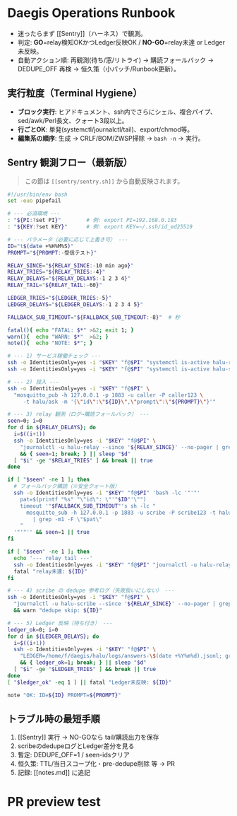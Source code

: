 # Daegis Operations Runbook

- 迷ったらまず [[Sentry]]（ハーネス）で観測。
- 判定: **GO**=relay検知OKかつLedger反映OK / **NO-GO**=relay未達 or Ledger未反映。
- 自動アクション順: 再観測(待ち/窓/リトライ) → 購読フォールバック → DEDUPE_OFF 再検 → 恒久策（小パッチ/Runbook更新）。

## 実行粒度（Terminal Hygiene）
- **ブロック実行**: ヒアドキュメント、ssh内でさらにシェル、複合パイプ、sed/awk/Perl長文、クォート3段以上。
- **行ごとOK**: 単発(systemctl/journalctl/tail)、export/chmod等。
- **編集系の順序**: 生成 → CRLF/BOM/ZWSP掃除 → `bash -n` → 実行。

## Sentry 観測フロー（最新版）
> この節は `[[sentry/sentry.sh]]` から自動反映されます。

<!-- BEGIN:SENTRY -->
```bash
#!/usr/bin/env bash
set -euo pipefail

# --- 必須環境 ---
: "${PI:?set PI}"        # 例: export PI=192.168.0.183
: "${KEY:?set KEY}"      # 例: export KEY=~/.ssh/id_ed25519

# --- パラメータ（必要に応じて上書き可） ---
ID="t$(date +%H%M%S)"
PROMPT="${PROMPT:-受信テスト}"

RELAY_SINCE="${RELAY_SINCE:-10 min ago}"
RELAY_TRIES="${RELAY_TRIES:-4}"
RELAY_DELAYS="${RELAY_DELAYS:-1 2 3 4}"
RELAY_TAIL="${RELAY_TAIL:-60}"

LEDGER_TRIES="${LEDGER_TRIES:-5}"
LEDGER_DELAYS="${LEDGER_DELAYS:-1 2 3 4 5}"

FALLBACK_SUB_TIMEOUT="${FALLBACK_SUB_TIMEOUT:-8}"  # 秒

fatal(){ echo "FATAL: $*" >&2; exit 1; }
warn(){  echo "WARN: $*"  >&2; }
note(){  echo "NOTE: $*"; }

# --- 1) サービス稼働チェック ---
ssh -o IdentitiesOnly=yes -i "$KEY" "f@$PI" "systemctl is-active halu-relay"  >/dev/null || fatal "relay down"
ssh -o IdentitiesOnly=yes -i "$KEY" "f@$PI" "systemctl is-active halu-scribe" >/dev/null || fatal "scribe down"

# --- 2) 投入 ---
ssh -o IdentitiesOnly=yes -i "$KEY" "f@$PI" \
  "mosquitto_pub -h 127.0.0.1 -p 1883 -u caller -P caller123 \
     -t halu/ask -m '{\"id\":\"${ID}\",\"prompt\":\"${PROMPT}\"}'"

# --- 3) relay 観測（ログ→購読フォールバック） ---
seen=0; i=0
for d in ${RELAY_DELAYS}; do
  i=$((i+1))
  ssh -o IdentitiesOnly=yes -i "$KEY" "f@$PI" \
    "journalctl -u halu-relay --since '${RELAY_SINCE}' --no-pager | grep -F 'published id=${ID} -> halu/answer' -q" \
    && { seen=1; break; } || sleep "$d"
  [ "$i" -ge "$RELAY_TRIES" ] && break || true
done

if [ "$seen" -ne 1 ]; then
  # フォールバック購読（※安全クォート版）
  ssh -o IdentitiesOnly=yes -i "$KEY" "f@$PI" 'bash -lc '"'"'
    pat=$(printf "%s" "\"id\": \"'"$ID"'\"")
    timeout '"$FALLBACK_SUB_TIMEOUT"'s sh -lc "
      mosquitto_sub -h 127.0.0.1 -p 1883 -u scribe -P scribe123 -t halu/answer -v \
        | grep -m1 -F \"$pat\"
    "
  '"'"'' && seen=1 || true
fi

if [ "$seen" -ne 1 ]; then
  echo '--- relay tail ---'
  ssh -o IdentitiesOnly=yes -i "$KEY" "f@$PI" "journalctl -u halu-relay -n ${RELAY_TAIL} --no-pager" || true
  fatal "relay未達: ${ID}"
fi

# --- 4) scribe の dedupe 参考ログ（失敗扱いにしない） ---
ssh -o IdentitiesOnly=yes -i "$KEY" "f@$PI" \
  "journalctl -u halu-scribe --since '${RELAY_SINCE}' --no-pager | grep -F 'skip duplicate id=${ID}' -q" \
  && warn "dedupe skip: ${ID}"

# --- 5) Ledger 反映（待ち付き） ---
ledger_ok=0; i=0
for d in ${LEDGER_DELAYS}; do
  i=$((i+1))
  ssh -o IdentitiesOnly=yes -i "$KEY" "f@$PI" \
    "LEDGER=/home/f/daegis/halu/logs/answers-\$(date +%Y%m%d).jsonl; grep -F '\"id\": \"${ID}\"' \"\$LEDGER\" -q" \
    && { ledger_ok=1; break; } || sleep "$d"
  [ "$i" -ge "$LEDGER_TRIES" ] && break || true
done
[ "$ledger_ok" -eq 1 ] || fatal "Ledger未反映: ${ID}"

note "OK: ID=${ID} PROMPT=${PROMPT}"
```
<!-- END:SENTRY -->

## トラブル時の最短手順
1. [[Sentry]] 実行 → NO-GOなら tail/購読出力を保存
2. scribeのdedupeログとLedger差分を見る
3. 暫定: DEDUPE_OFF=1 / seen-idsクリア
4. 恒久策: TTL/当日スコープ化・pre-dedupe削除 等 → PR
5. 記録: [[notes.md]] に追記

# PR preview test

